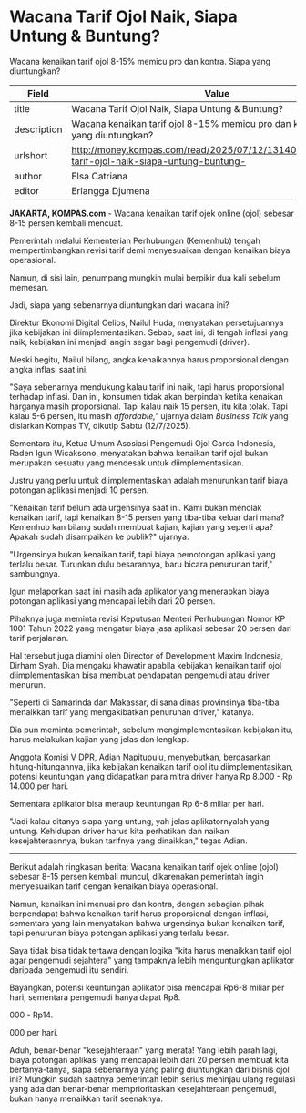 # Wacana Tarif Ojol Naik, Siapa Untung & Buntung?

Wacana kenaikan tarif ojol 8-15% memicu pro dan kontra. Siapa yang diuntungkan?

| Field       | Value                                                       |
|-------------|-------------------------------------------------------------|
| title       | Wacana Tarif Ojol Naik, Siapa Untung & Buntung? |
| description | Wacana kenaikan tarif ojol 8-15% memicu pro dan kontra. Siapa yang diuntungkan? |
| urlshort    | http://money.kompas.com/read/2025/07/12/131400326/wacana-tarif-ojol-naik-siapa-untung-buntung- |
| author      | Elsa Catriana |
| editor      | Erlangga Djumena |

**JAKARTA, KOMPAS.com** - Wacana kenaikan tarif ojek online (ojol) sebesar 8-15 persen kembali mencuat.

Pemerintah melalui Kementerian Perhubungan (Kemenhub) tengah mempertimbangkan revisi tarif demi menyesuaikan dengan kenaikan biaya operasional.

Namun, di sisi lain, penumpang mungkin mulai berpikir dua kali sebelum memesan.

Jadi, siapa yang sebenarnya diuntungkan dari wacana ini? 

Direktur Ekonomi Digital Celios, Nailul Huda, menyatakan persetujuannya jika kebijakan ini diimplementasikan. Sebab, saat ini, di tengah inflasi yang naik, kebijakan ini menjadi angin segar bagi pengemudi (driver).

Meski begitu, Nailul bilang, angka kenaikannya harus proporsional dengan angka inflasi saat ini.

"Saya sebenarnya mendukung kalau tarif ini naik, tapi harus proporsional terhadap inflasi. Dan ini, konsumen tidak akan berpindah ketika kenaikan harganya masih proporsional. Tapi kalau naik 15 persen, itu kita tolak. Tapi kalau 5-6 persen, itu masih *affordable,"* ujarnya dalam *Business Talk* yang disiarkan Kompas TV, dikutip Sabtu (12/7/2025).

Sementara itu, Ketua Umum Asosiasi Pengemudi Ojol Garda Indonesia, Raden Igun Wicaksono, menyatakan bahwa kenaikan tarif ojol bukan merupakan sesuatu yang mendesak untuk diimplementasikan.

Justru yang perlu untuk diimplementasikan adalah menurunkan tarif biaya potongan aplikasi menjadi 10 persen.

"Kenaikan tarif belum ada urgensinya saat ini. Kami bukan menolak kenaikan tarif, tapi kenaikan 8-15 persen yang tiba-tiba keluar dari mana? Kemenhub kan bilang sudah membuat kajian, kajian yang seperti apa? Apakah sudah disampaikan ke publik?" ujarnya.

"Urgensinya bukan kenaikan tarif, tapi biaya pemotongan aplikasi yang terlalu besar. Turunkan dulu besarannya, baru bicara penurunan tarif," sambungnya.

Igun melaporkan saat ini masih ada aplikator yang menerapkan biaya potongan aplikasi yang mencapai lebih dari 20 persen.

Pihaknya juga meminta revisi Keputusan Menteri Perhubungan Nomor KP 1001 Tahun 2022 yang mengatur biaya jasa aplikasi sebesar 20 persen dari tarif perjalanan.

Hal tersebut juga diamini oleh Director of Development Maxim Indonesia, Dirham Syah. Dia mengaku khawatir apabila kebijakan kenaikan tarif ojol diimplementasikan bisa membuat pendapatan pengemudi atau driver menurun.

"Seperti di Samarinda dan Makassar, di sana dinas provinsinya tiba-tiba menaikkan tarif yang mengakibatkan penurunan driver," katanya.

Dia pun meminta pemerintah, sebelum mengimplementasikan kebijakan itu, harus melakukan kajian yang jelas dan lengkap.

Anggota Komisi V DPR, Adian Napitupulu, menyebutkan, berdasarkan hitung-hitungannya, jika kebijakan kenaikan tarif ojol itu diimplementasikan, potensi keuntungan yang didapatkan para mitra driver hanya Rp 8.000 - Rp 14.000 per hari.

Sementara aplikator bisa meraup keuntungan Rp 6-8 miliar per hari.

"Jadi kalau ditanya siapa yang untung, yah jelas aplikatornyalah yang untung. Kehidupan driver harus kita perhatikan dan naikan kesejahteraannya, bukan tarifnya yang dinaikkan," tegas Adian.

---
Berikut adalah ringkasan berita: Wacana kenaikan tarif ojek online (ojol) sebesar 8-15 persen kembali muncul, dikarenakan pemerintah ingin menyesuaikan tarif dengan kenaikan biaya operasional.

 Namun, kenaikan ini menuai pro dan kontra, dengan sebagian pihak berpendapat bahwa kenaikan tarif harus proporsional dengan inflasi, sementara yang lain menyatakan bahwa urgensinya bukan kenaikan tarif, tapi penurunan biaya potongan aplikasi yang terlalu besar.



Saya tidak bisa tidak tertawa dengan logika "kita harus menaikkan tarif ojol agar pengemudi sejahtera" yang tampaknya lebih menguntungkan aplikator daripada pengemudi itu sendiri.

 Bayangkan, potensi keuntungan aplikator bisa mencapai Rp6-8 miliar per hari, sementara pengemudi hanya dapat Rp8.

000 - Rp14.

000 per hari.

 Aduh, benar-benar "kesejahteraan" yang merata! Yang lebih parah lagi, biaya potongan aplikasi yang mencapai lebih dari 20 persen membuat kita bertanya-tanya, siapa sebenarnya yang paling diuntungkan dari bisnis ojol ini? Mungkin sudah saatnya pemerintah lebih serius meninjau ulang regulasi yang ada dan benar-benar memprioritaskan kesejahteraan pengemudi, bukan hanya menaikkan tarif seenaknya.
